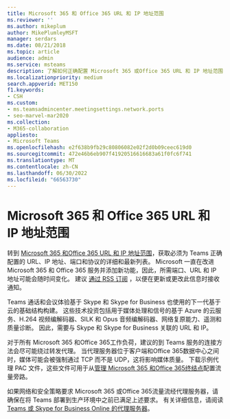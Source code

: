```yaml
---
title: Microsoft 365 和 Office 365 URL 和 IP 地址范围
ms.reviewer: ''
ms.author: mikeplum
author: MikePlumleyMSFT
manager: serdars
ms.date: 08/21/2018
ms.topic: article
audience: admin
ms.service: msteams
description: 了解如何正确配置 Microsoft 365 或Office 365 URL 和 IP 地址范围，并在可能的情况下绕过前向代理，以便与 Microsoft Teams 服务建立连接。
ms.localizationpriority: medium
search.appverid: MET150
f1.keywords:
- CSH
ms.custom:
- ms.teamsadmincenter.meetingsettings.network.ports
- seo-marvel-mar2020
ms.collection:
- M365-collaboration
appliesto:
- Microsoft Teams
ms.openlocfilehash: e2f638b9fb29c80806082e02f2d0b09ceec619d0
ms.sourcegitcommit: 472e46b6eb907f41920516616683a61f0fc6f741
ms.translationtype: MT
ms.contentlocale: zh-CN
ms.lasthandoff: 06/30/2022
ms.locfileid: "66563730"
---
```

# <a name="microsoft-365-and-office-365-urls-and-ip-address-ranges"></a>Microsoft 365 和 Office 365 URL 和 IP 地址范围

转到 [Microsoft 365 和Office 365 URL 和 IP 地址范围](/office365/enterprise/urls-and-ip-address-ranges#skype-for-business-online-and-microsoft-teams)，获取必须为 Teams 正确配置的 URL、IP 地址、端口和协议的详细和最新列表。 Microsoft 一直在改进 Microsoft 365 和 Office 365 服务并添加新功能，因此，所需端口、URL 和 IP 地址可能会随时间变化。 建议 [通过 RSS 订阅](/office365/enterprise/urls-and-ip-address-ranges#skype-for-business-online-and-microsoft-teams) ，以便在更新或更改此信息时接收通知。

Teams 通话和会议体验基于 Skype 和 Skype for Business 也使用的下一代基于云的基础结构构建。 这些技术投资包括用于媒体处理和信号的基于 Azure 的云服务、H.264 视频编解码器、SILK 和 Opus 音频编解码器、网络复原能力、遥测和质量诊断。 因此，需要与 Skype 和 Skype for Business 关联的 URL 和 IP。

对于所有 Microsoft 365 和Office 365工作负荷，建议的到 Teams 服务的连接方法会尽可能绕过转发代理。 当代理服务器位于客户端和Office 365数据中心之间时，媒体可能会被强制通过 TCP 而不是 UDP，这将影响媒体质量。 下载示例代理 PAC 文件，这些文件可用于从[管理 Microsoft 365 和Office 365终结点](/office365/enterprise/managing-office-365-endpoints)配置流量旁路。

如果网络和安全策略要求 Microsoft 365 或Office 365流量流经代理服务器，请确保在将 Teams 部署到生产环境中之前已满足上述要求。 有关详细信息，请阅读 [Teams 或 Skype for Business Online 的代理服务器](proxy-servers-for-skype-for-business-online.md)。